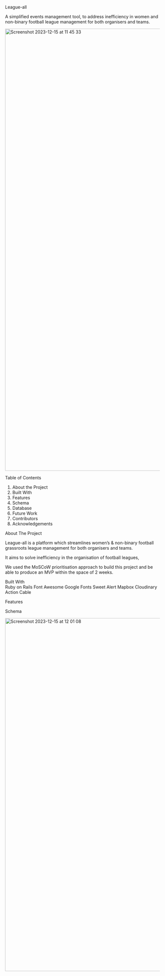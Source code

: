 League-all 

A simplified events management tool, to address inefficiency in women and non-binary football league management for both organisers and teams. 

<img width="1440" alt="Screenshot 2023-12-15 at 11 45 33" src="https://github.com/zeinaaabbb/League-all/assets/129793281/3ed067d4-56d1-42c1-9888-0c06df905e0f">


Table of Contents 

1. About the Project
2. Built With 
3. Features
4. Schema
5. Database
6. Future Work 
7. Contributors
8. Acknowledgements 


About The Project 

League-all is a platform which streamlines women’s & non-binary football grassroots league management for both organisers and teams. 

It aims to solve inefficiency in the organisation of football leagues, 

We used the MoSCoW prioritisation approach to build this project and be able to produce an MVP within the space of 2 weeks. 

Built With  
Ruby on Rails
Font Awesome
Google Fonts 
Sweet Alert 
Mapbox
Cloudinary
Action Cable

Features 


Schema

<img width="1150" alt="Screenshot 2023-12-15 at 12 01 08" src="https://github.com/zeinaaabbb/League-all/assets/129793281/05831bba-67cc-46ae-8879-fb25831de8d3">

